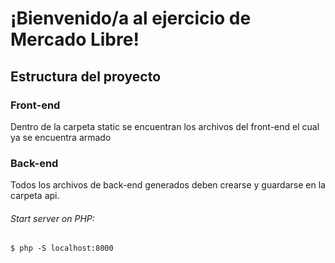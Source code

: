 # ¡Bienvenido/a al ejercicio de Mercado Libre!


## Estructura del proyecto

### Front-end

Dentro de la carpeta static se encuentran los archivos del front-end el cual ya se encuentra armado


### Back-end

Todos los archivos de back-end generados deben crearse y guardarse en la carpeta api.


###### Start server on PHP:

```
$ php -S localhost:8000
```



